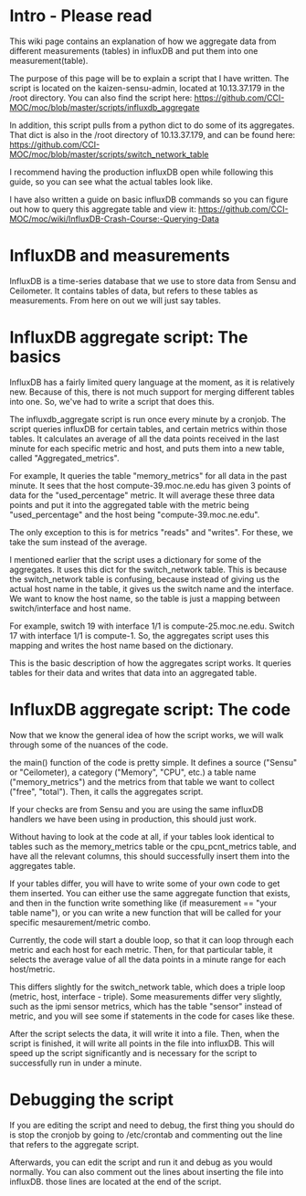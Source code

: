 # Intro - Please read
This wiki page contains an explanation of how we aggregate data from different measurements (tables) in influxDB and put them into one measurement(table). 

The purpose of this page will be to explain a script that I have written. The script is located on the kaizen-sensu-admin, located at 10.13.37.179 in the /root directory. You can also find the script here:
https://github.com/CCI-MOC/moc/blob/master/scripts/influxdb_aggregate

In addition, this script pulls from a python dict to do some of its aggregates. That dict is also in the /root directory of 10.13.37.179, and can be found here:
https://github.com/CCI-MOC/moc/blob/master/scripts/switch_network_table

I recommend having the production influxDB open while following this guide, so you can see what the actual tables look like.

I have also written a guide on basic influxDB commands so you can figure out how to query this aggregate table and view it: https://github.com/CCI-MOC/moc/wiki/InfluxDB-Crash-Course:-Querying-Data


# InfluxDB and measurements

InfluxDB is a time-series database that we use to store data from Sensu and Ceilometer. It contains tables of data, but refers to these tables as measurements. From here on out we will just say tables. 

# InfluxDB aggregate script: The basics

InfluxDB has a fairly limited query language at the moment, as it is relatively new. Because of this, there is not much support for merging different tables into one. So, we've had to write a script that does this.

The influxdb_aggregate script is run once every minute by a cronjob.
The script queries influxDB for certain tables, and certain metrics within those tables. It calculates an average of all the data points received in the last minute for each specific metric and host, and puts them into a new table, called "Aggregated_metrics".

For example, It queries the table "memory_metrics" for all data in the past minute. It sees that the host compute-39.moc.ne.edu has given 3 points of data for the "used_percentage" metric. It will average these three data points and put it into the aggregated table with the metric being "used_percentage" and the host being "compute-39.moc.ne.edu".

The only exception to this is for metrics "reads" and "writes". For these, we take the sum instead of the average.

I mentioned earlier that the script uses a dictionary for some of the aggregates. It uses this dict for the switch_network table. This is because the switch_network table is confusing, because instead of giving us the actual host name in the table, it gives us the switch name and the interface. We want to know the host name, so the table is just a mapping between switch/interface and host name. 

For example, switch 19 with interface 1/1 is compute-25.moc.ne.edu. Switch 17 with interface 1/1 is compute-1. So, the aggregates script uses this mapping and writes the host name based on the dictionary.

This is the basic description of how the aggregates script works. It queries tables for their data and writes that data into an aggregated table.

# InfluxDB aggregate script: The code

Now that we know the general idea of how the script works, we will walk through some of the nuances of the code.

the main() function of the code is pretty simple. It defines a source ("Sensu" or "Ceilometer), a category ("Memory", "CPU", etc.) a table name ("memory_metrics") and the metrics from that table we want to collect ("free", "total"). Then, it calls the aggregates script.

If your checks are from Sensu and you are using the same influxDB handlers we have been using in production, this should just work.

Without having to look at the code at all, if your tables look identical to tables such as the memory_metrics table or the cpu_pcnt_metrics table, and have all the relevant columns, this should successfully insert them into the aggregates table.

If your tables differ, you will have to write some of your own code to get them inserted. You can either use the same aggregate function that exists, and then in the function write something like (if measurement == "your table name"), or you can write a new function that will be called for your specific mesaurement/metric combo. 

Currently, the code will start a double loop, so that it can loop through each metric and each host for each metric. Then, for that particular table, it selects the average value of all the data points in a minute range for each host/metric. 

This differs slightly for the switch_network table, which does a triple loop (metric, host, interface - triple). Some measurements differ very slightly, such as the ipmi sensor metrics, which has the table "sensor" instead of metric, and you will see some if statements in the code for cases like these.

After the script selects the data, it will write it into a file. Then, when the script is finished, it will write all points in the file into influxDB. This will speed up the script significantly and is necessary for the script to successfully run in under a minute.


# Debugging the script

If you are editing the script and need to debug, the first thing you should do is stop the cronjob by going to /etc/crontab and commenting out the line that refers to the aggregate script.

Afterwards, you can edit the script and run it and debug as you would normally. You can also comment out the lines about inserting the file into influxDB. those lines are located at the end of the script.



